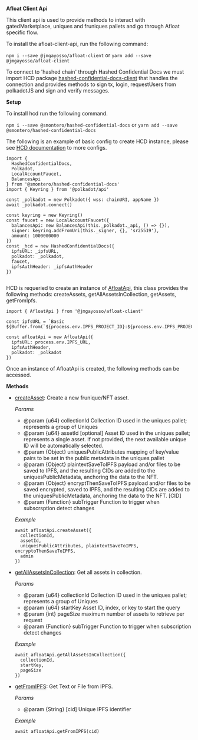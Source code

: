 **Afloat Client Api**

This client api is used to provide methods to interact with gatedMarketplace, uniques and fruniques pallets and go through Afloat specific flow.

To install the afloat-client-api, run the following command:

`npm i --save @jmgayosso/afloat-client`
or
`yarn add --save @jmgayosso/afloat-client`

To connect to 'hashed chain' through Hashed Confidential Docs we must import HCD package [hashed-confidential-docs-client](https://github.com/hashed-io/hashed-confidential-docs-client-api) that handles the connection and provides methods to sign tx, login, requestUsers from polkadotJS and sign and verify messages.

**Setup**

To install hcd run the following command.

`npm i --save @smontero/hashed-confidential-docs`
or
`yarn add --save @smontero/hashed-confidential-docs`

The following is an example of basic config to create HCD instance, please see [HCD documentation](https://github.com/hashed-io/hashed-confidential-docs-client-api) to more configs.
```
import {
  HashedConfidentialDocs,
  Polkadot,
  LocalAccountFaucet,
  BalancesApi
} from '@smontero/hashed-confidential-docs'
import { Keyring } from '@polkadot/api'

const _polkadot = new Polkadot({ wss: chainURI, appName })
await _polkadot.connect()

const keyring = new Keyring()
const faucet = new LocalAccountFaucet({
  balancesApi: new BalancesApi(this._polkadot._api, () => {}),
  signer: keyring.addFromUri(this._signer, {}, 'sr25519'),
  amount: 1000000000
})
const _hcd = new HashedConfidentialDocs({
  ipfsURL: _ipfsURL,
  polkadot: _polkadot,
  faucet,
  ipfsAuthHeader: _ipfsAuthHeader
})


```


HCD is requeried to create an instance of [AfloatApi](https://github.com/hashed-io/afloat-client-api/blob/feature/afloat/src/model/polkadot-pallets/afloatApi.js), this class provides the following methods: createAssets, getAllAssetsInCollection, getAssets, getFromIpfs.

```
import { AfloatApi } from '@jmgayosso/afloat-client'

const ipfsURL = `Basic ${Buffer.from(`${process.env.IPFS_PROJECT_ID}:${process.env.IPFS_PROJECT_SECRET}`).toString('base64')}`

const afloatApi = new AfloatApi({
  ipfsURL: process.env.IPFS_URL,
  ipfsAuthHeader,
  polkadot: _polkadot
})
```

Once an instance of AfloatApi is created, the following methods can be accessed.

**Methods**

* [createAsset](https://github.com/hashed-io/afloat-client-api/blob/feature/afloat/src/model/polkadot-pallets/afloatApi.js#L34): Create a new frunique/NFT asset.

  *Params*
    * @param {u64} collectionId Collection ID used in the uniques pallet; represents a group of Uniques
    * @param {u64} assetId [optional] Asset ID used in the uniques pallet; represents a single asset. If not provided, the next available unique ID will be automatically selected.
    * @param {Object} uniquesPublicAttributes mapping of key/value pairs to be set in the public metadata in the uniques pallet
    * @param {Object} plaintextSaveToIPFS payload and/or files to be saved to IPFS, and the resulting CIDs are added to the uniquesPublicMetadata, anchoring the data to the NFT.
    * @param {Object} encryptThenSaveToIPFS payload and/or files to be saved encrypted, saved to IPFS, and the resulting CIDs are added to the uniquesPublicMetadata, anchoring the data to the NFT. [CID]
    * @param {Function} subTrigger Function to trigger when subscrsption detect changes

    *Example*
  ```
  await afloatApi.createAsset({
    collectionId,
    assetId,
    uniquesPublicAttributes, plaintextSaveToIPFS, encryptoThenSaveToIPFS,
    admin
  })
  ```

* [getAllAssetsInCollection](https://github.com/hashed-io/afloat-client-api/blob/feature/afloat/src/model/polkadot-pallets/afloatApi.js#L75): Get all assets in collection.

  *Params*
   * @param {u64} collectionId Collection ID used in the uniques pallet; represents a group of Uniques
   * @param {u64} startKey Asset ID, index, or key to start the query
   * @param {int} pageSize maximum number of assets to retrieve per request
   * @param {Function} subTrigger Function to trigger when subscription detect changes

    *Example*
  ```
  await afloatApi.getAllAssetsInCollection({
    collectionId,
    startKey,
    pageSize
  })
  ```

* [getFromIPFS](https://github.com/hashed-io/afloat-client-api/blob/feature/afloat/src/model/polkadot-pallets/afloatApi.js#L113): Get Text or File from IPFS.

  *Params*
   * @param {String} [cid] Unique IPFS identifier

    *Example*
  ```
  await afloatApi.getFromIPFS(cid)
  ```